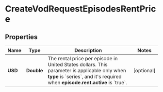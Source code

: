 

# CreateVodRequestEpisodesRentPrice


## Properties

| Name | Type | Description | Notes |
|------------ | ------------- | ------------- | -------------|
|**USD** | **Double** | The rental price per episode in United States dollars. This parameter is applicable only when **type** is &#x60;series&#x60;, and it&#39;s required when **episode.rent.active** is &#x60;true&#x60;. |  [optional] |



